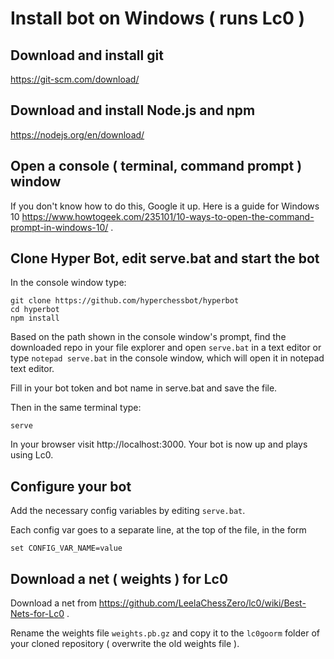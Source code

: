 # Install bot on Windows ( runs Lc0 )

## Download and install git

https://git-scm.com/download/

## Download and install Node.js and npm

https://nodejs.org/en/download/

## Open a console ( terminal, command prompt ) window

If you don't know how to do this, Google it up. Here is a guide for Windows 10 https://www.howtogeek.com/235101/10-ways-to-open-the-command-prompt-in-windows-10/ .

## Clone Hyper Bot, edit serve.bat and start the bot

In the console window type:

```
git clone https://github.com/hyperchessbot/hyperbot
cd hyperbot
npm install
```

Based on the path shown in the console window's prompt, find the downloaded repo in your file explorer and open `serve.bat` in a text editor or type `notepad serve.bat` in the console window, which will open it in notepad text editor.

Fill in your bot token and bot name in serve.bat and save the file.

Then in the same terminal type:

```
serve
```

In your browser visit http://localhost:3000. Your bot is now up and plays using Lc0.

## Configure your bot

Add the necessary config variables by editing `serve.bat`.

Each config var goes to a separate line, at the top of the file, in the form

```
set CONFIG_VAR_NAME=value
```

## Download a net ( weights ) for Lc0

Download a net from https://github.com/LeelaChessZero/lc0/wiki/Best-Nets-for-Lc0 .

Rename the weights file `weights.pb.gz` and copy it to the `lc0goorm` folder of your cloned repository ( overwrite the old weights file ).
